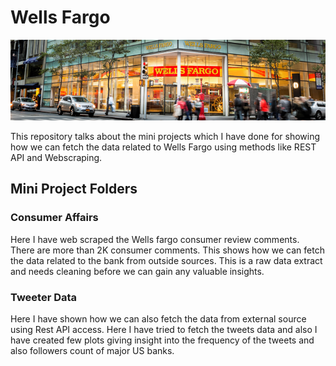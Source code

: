 # Wells Fargo

![](wellsfargo.png)

This repository talks about the mini projects which I have done for showing how we can fetch the data related to Wells Fargo using methods like REST API and Webscraping.

## Mini Project Folders

### Consumer Affairs

Here I have web scraped the Wells fargo consumer review comments. There are more than 2K consumer comments. This shows how we can fetch the data related to the bank from outside sources. This is a raw data extract and needs cleaning before we can gain any valuable insights.


### Tweeter Data

Here I have shown how we can also fetch the data from external source using Rest API access. Here I have tried to fetch the tweets data and also I have created few plots giving insight into the frequency of the tweets and also followers count of major US banks.
